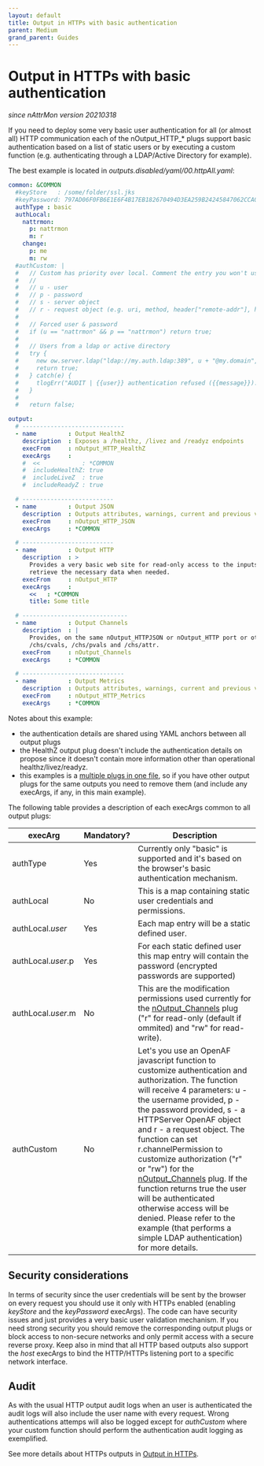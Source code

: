 ```yaml
---
layout: default
title: Output in HTTPs with basic authentication
parent: Medium
grand_parent: Guides
---
```


# Output in HTTPs with basic authentication

_since nAttrMon version 20210318_

If you need to deploy some very basic user authentication for all (or almost all) HTTP communication each of the nOutput_HTTP_* plugs support basic authentication based on a list of static users or by executing a custom function (e.g. authenticating through a LDAP/Active Directory for example).

The best example is located in _outputs.disabled/yaml/00.httpAll.yaml_:

````yaml
common: &COMMON
  #keyStore   : /some/folder/ssl.jks
  #keyPassword: 797AD06F0FB6E1E6F4B17EB182670494D3EA259B24245847062CCA0C5D023F26
  authType : basic
  authLocal:
    nattrmon: 
      p: nattrmon
      m: r
    change:
      p: me 
      m: rw
  #authCustom: |
  #   // Custom has priority over local. Comment the entry you won't use.
  #   //
  #   // u - user
  #   // p - password
  #   // s - server object
  #   // r - request object (e.g. uri, method, header["remote-addr"], header["user-agent"], ...)
  #         
  #   // Forced user & password
  #   if (u == "nattrmon" && p == "nattrmon") return true;
  #
  #   // Users from a ldap or active directory
  #   try {
  #     new ow.server.ldap("ldap://my.auth.ldap:389", u + "@my.domain", p);
  #     return true;
  #   } catch(e) {
  #     tlogErr("AUDIT | {{user}} authentication refused ({{message}}).", { user: u, message: e.message });
  #   }
  #
  #   return false;

output:
  # -----------------------------
  - name         : Output HealthZ
    description  : Exposes a /healthz, /livez and /readyz endpoints
    execFrom     : nOutput_HTTP_HealthZ
    execArgs     :
    #  <<            : *COMMON
    #  includeHealthZ: true
    #  includeLiveZ  : true
    #  includeReadyZ : true

  # --------------------------
  - name         : Output JSON
    description  : Outputs attributes, warnings, current and previous values in a JSON representation through HTTP.
    execFrom     : nOutput_HTTP_JSON
    execArgs     : *COMMON

  # --------------------------
  - name         : Output HTTP
    description  : >
      Provides a very basic web site for read-only access to the inputs and warnings generated. It uses the nOutput_HTTPJSON to
      retrieve the necessary data when needed.
    execFrom     : nOutput_HTTP
    execArgs     : 
      <<   : *COMMON
      title: Some title

  # ------------------------------
  - name         : Output Channels
    description  : |
      Provides, on the same nOutput_HTTPJSON or nOutput_HTTP port or other, access to the nAttrMon specific OpenAF channels like: /chs/ops,
      /chs/cvals, /chs/pvals and /chs/attr.
    execFrom     : nOutput_Channels
    execArgs     : *COMMON

  # -----------------------------
  - name         : Output Metrics
    description  : Outputs attributes, warnings, current and previous values in a JSON representation through HTTP.
    execFrom     : nOutput_HTTP_Metrics
    execArgs     : *COMMON
````

Notes about this example:
* the authentication details are shared using YAML anchors between all output plugs
* the HealthZ output plug doesn't include the authentication details on propose since it doesn't contain more information other than operational healthz/livez/readyz.
* this examples is a [multiple plugs in one file](../advanced/nattrmon-multiple-plugs-one-file.md), so if you have other output plugs for the same outputs you need to remove them (and include any execArgs, if any, in this main example).

The following table provides a description of each execArgs common to all output plugs:

| execArg | Mandatory? | Description |
|---------|------------|-------------|
| authType | Yes | Currently only "basic" is supported and it's based on the browser's basic authentication mechanism. |
| authLocal | No | This is a map containing static user credentials and permissions. |
| authLocal._user_ | Yes | Each map entry will be a static defined user. |
| authLocal._user_.p | Yes | For each static defined user this map entry will contain the password (encrypted passwords are supported) | 
| authLocal._user_.m | No | This are the modification permissions used currently for the [nOutput_Channels](../../reference/outputs/nAttrMon-nOutput-Channels.md) plug ("r" for read-only (default if ommited) and "rw" for read-write). |
| authCustom | No | Let's you use an OpenAF javascript function to customize authentication and authorization. The function will receive 4 parameters: u - the username provided, p - the password provided, s - a HTTPServer OpenAF object and r - a request object. The function can set r.channelPermission to customize authorization ("r" or "rw") for the [nOutput_Channels](../../reference/outputs/nAttrMon-nOutput-Channels.md) plug. If the function returns true the user will be authenticated otherwise access will be denied. Please refer to the example (that performs a simple LDAP authentication) for more details. |

## Security considerations

In terms of security since the user credentials will be sent by the browser on every request you should use it only with HTTPs enabled (enabling _keyStore_ and the _keyPassword_ execArgs). The code can have security issues and just provides a very basic user validation mechanism. If you need strong security you should remove the corresponding output plugs or block access to non-secure networks and only permit access with a secure reverse proxy. Keep also in mind that all HTTP based outputs also support the _host_ execArgs to bind the HTTP/HTTPs listening port to a specific network interface. 

## Audit

As with the usual HTTP output audit logs when an user is authenticated the audit logs will also include the user name with every request. Wrong authentications attemps will also be logged except for _authCustom_ where your custom function should perform the authentication audit logging as exemplified.

See more details about HTTPs outputs in [Output in HTTPs](output_https_withBasicAuth.md).

